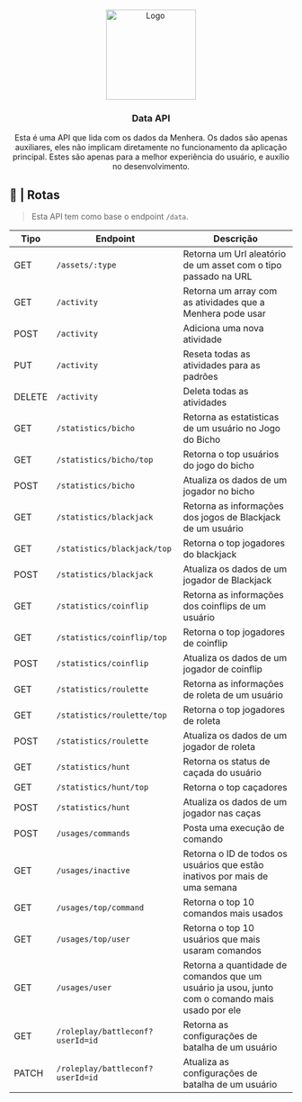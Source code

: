 <br />
<p align="center">
  <a href="https://github.com/ySnoopyDogy/Menhera-Tools">
    <img src="https://i.imgur.com/jjgBki0.png" alt="Logo" width="160" height="160">
  </a>

  <h3 align="center"> Data API </h3>

  <p align="center">
    Esta é uma API que lida com os dados da Menhera. Os dados são apenas auxiliares, eles não implicam diretamente no funcionamento da aplicação principal. Estes são apenas para a melhor experiência do usuário, e auxílio no desenvolvimento.
    <br />
  </p>
</p>

## 🔀 | Rotas

> Esta API tem como base o endpoint `/data`.

| Tipo   | Endpoint                         | Descrição                                                                                       |
| ------ | -------------------------------- | ----------------------------------------------------------------------------------------------- |
| GET    | `/assets/:type`                  | Retorna um Url aleatório de um asset com o tipo passado na URL                                  |
| GET    | `/activity`                      | Retorna um array com as atividades que a Menhera pode usar                                      |
| POST   | `/activity`                      | Adiciona uma nova atividade                                                                     |
| PUT    | `/activity`                      | Reseta todas as atividades para as padrões                                                      |
| DELETE | `/activity`                      | Deleta todas as atividades                                                                      |
| GET    | `/statistics/bicho`              | Retorna as estatisticas de um usuário no Jogo do Bicho                                          |
| GET    | `/statistics/bicho/top`          | Retorna o top usuários do jogo do bicho                                                         |
| POST   | `/statistics/bicho`              | Atualiza os dados de um jogador no bicho                                                        |
| GET    | `/statistics/blackjack`          | Retorna as informações dos jogos de Blackjack de um usuário                                     |
| GET    | `/statistics/blackjack/top`      | Retorna o top jogadores do blackjack                                                            |
| POST   | `/statistics/blackjack`          | Atualiza os dados de um jogador de Blackjack                                                    |
| GET    | `/statistics/coinflip`           | Retorna as informações dos coinflips de um usuário                                              |
| GET    | `/statistics/coinflip/top`       | Retorna o top jogadores de coinflip                                                             |
| POST   | `/statistics/coinflip`           | Atualiza os dados de um jogador de coinflip                                                     |
| GET    | `/statistics/roulette`           | Retorna as informações de roleta de um usuário                                                  |
| GET    | `/statistics/roulette/top`       | Retorna o top jogadores de roleta                                                               |
| POST   | `/statistics/roulette`           | Atualiza os dados de um jogador de roleta                                                       |
| GET    | `/statistics/hunt`               | Retorna os status de caçada do usuário                                                          |
| GET    | `/statistics/hunt/top`           | Retorna o top caçadores                                                                         |
| POST   | `/statistics/hunt`               | Atualiza os dados de um jogador nas caças                                                       |
| POST   | `/usages/commands`               | Posta uma execução de comando                                                                   |
| GET    | `/usages/inactive`               | Retorna o ID de todos os usuários que estão inativos por mais de uma semana                     |
| GET    | `/usages/top/command`            | Retorna o top 10 comandos mais usados                                                           |
| GET    | `/usages/top/user`               | Retorna o top 10 usuários que mais usaram comandos                                              |
| GET    | `/usages/user`                   | Retorna a quantidade de comandos que um usuário ja usou, junto com o comando mais usado por ele |
| GET    | `/roleplay/battleconf?userId=id` | Retorna as configurações de batalha de um usuário                                               |
| PATCH  | `/roleplay/battleconf?userId=id` | Atualiza as configurações de batalha de um usuário                                              |
